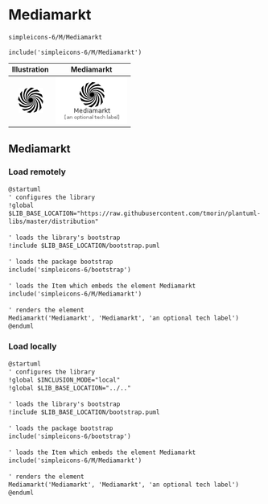 # Mediamarkt


```text
simpleicons-6/M/Mediamarkt
```

```text
include('simpleicons-6/M/Mediamarkt')
```



| Illustration | Mediamarkt |
| :---: | :---: |
| ![illustration for Illustration](../../simpleicons-6/M/Mediamarkt.png) | ![illustration for Mediamarkt](../../simpleicons-6/M/Mediamarkt.Local.png) |




## Mediamarkt

### Load remotely
```plantuml
@startuml
' configures the library
!global $LIB_BASE_LOCATION="https://raw.githubusercontent.com/tmorin/plantuml-libs/master/distribution"

' loads the library's bootstrap
!include $LIB_BASE_LOCATION/bootstrap.puml

' loads the package bootstrap
include('simpleicons-6/bootstrap')

' loads the Item which embeds the element Mediamarkt
include('simpleicons-6/M/Mediamarkt')

' renders the element
Mediamarkt('Mediamarkt', 'Mediamarkt', 'an optional tech label')
@enduml
```

### Load locally
```plantuml
@startuml
' configures the library
!global $INCLUSION_MODE="local"
!global $LIB_BASE_LOCATION="../.."

' loads the library's bootstrap
!include $LIB_BASE_LOCATION/bootstrap.puml

' loads the package bootstrap
include('simpleicons-6/bootstrap')

' loads the Item which embeds the element Mediamarkt
include('simpleicons-6/M/Mediamarkt')

' renders the element
Mediamarkt('Mediamarkt', 'Mediamarkt', 'an optional tech label')
@enduml
```

